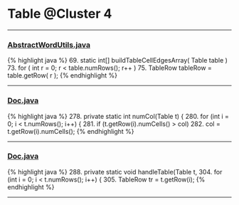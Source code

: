 # Table @Cluster 4

***

### [AbstractWordUtils.java](https://searchcode.com/codesearch/view/97383984/)
{% highlight java %}
69. static int[] buildTableCellEdgesArray( Table table )
73.     for ( int r = 0; r < table.numRows(); r++ )
75.         TableRow tableRow = table.getRow( r );
{% endhighlight %}

***

### [Doc.java](https://searchcode.com/codesearch/view/17642935/)
{% highlight java %}
278. private static int numCol(Table t) {
280. for (int i = 0; i < t.numRows(); i++) {
281.   if (t.getRow(i).numCells() > col)
282.     col = t.getRow(i).numCells();
{% endhighlight %}

***

### [Doc.java](https://searchcode.com/codesearch/view/17642935/)
{% highlight java %}
288. private static void handleTable(Table t,
304.   for (int i = 0; i < t.numRows(); i++) {
305.     TableRow tr = t.getRow(i);
{% endhighlight %}

***

